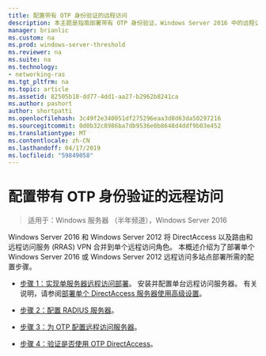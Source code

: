 ```yaml
---
title: 配置带有 OTP 身份验证的远程访问
description: 本主题是指南部署带有 OTP 身份验证，Windows Server 2016 中的远程访问的一部分。
manager: brianlic
ms.custom: na
ms.prod: windows-server-threshold
ms.reviewer: na
ms.suite: na
ms.technology:
- networking-ras
ms.tgt_pltfrm: na
ms.topic: article
ms.assetid: 82505b18-dd77-4dd1-aa27-b2962b8241ca
ms.author: pashort
author: shortpatti
ms.openlocfilehash: 3c49f2e340051df275296eaa3d8d63da50297216
ms.sourcegitcommit: 0d0b32c8986ba7db9536e0b8648d4ddf9b03e452
ms.translationtype: MT
ms.contentlocale: zh-CN
ms.lasthandoff: 04/17/2019
ms.locfileid: "59849058"
---
```

# <a name="configure-remote-access-with-otp-authentication"></a>配置带有 OTP 身份验证的远程访问

>适用于：Windows 服务器 （半年频道），Windows Server 2016

 Windows Server 2016 和 Windows Server 2012 将 DirectAccess 以及路由和远程访问服务 (RRAS) VPN 合并到单个远程访问角色。 本概述介绍为了部署单个 Windows Server 2016 或 Windows Server 2012 远程访问多站点部署所需的配置步骤。  


- [步骤 1：实现单服务器远程访问部署](../../multisite/configure/Step-1-Implement-a-Single-Server-Remote-Access-Deployment.md)。 安装并配置单台远程访问服务器。 有关说明，请参阅[部署单个 DirectAccess 服务器使用高级设置](https://technet.microsoft.com/windows-server-docs/networking/remote-access/directaccess/single-server-advanced/deploy-a-single-directaccess-server-with-advanced-settings)。

- [步骤 2：配置 RADIUS 服务器](Step-2-Configure-the-RADIUS-Server.md)。

- [步骤 3：为 OTP 配置远程访问服务器](Step-3-Configure-the-Remote-Access-Server-for-OTP.md)。

- [步骤 4：验证是否使用 OTP DirectAccess](Step-4-Verify-DirectAccess-with-OTP.md)。
  


